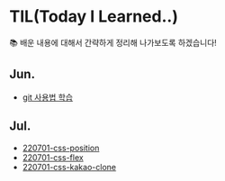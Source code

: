 # TIL(Today I Learned..)
📚 배운 내용에 대해서 간략하게 정리해 나가보도록 하겠습니다!

## Jun.
- [git 사용법 학습](https://github.com/ChyunKim/TIL/blob/main/git/220629-gitcommands.md)

## Jul.
- [220701-css-position](https://github.com/ChyunKim/TIL/blob/main/HTML-CSS/220701-css-position.md)
- [220701-css-flex](https://github.com/ChyunKim/TIL/blob/main/HTML-CSS/220701-css-flex.md) 
- [220701-css-kakao-clone](https://github.com/ChyunKim/TIL/tree/main/HTML-CSS/220701-css-kakao-clone)



